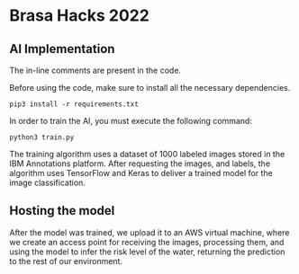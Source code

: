 # Brasa Hacks 2022
## AI Implementation

The in-line comments are present in the code.

Before using the code, make sure to install all the necessary dependencies.
```
pip3 install -r requirements.txt
```

In order to train the AI, you must execute the following command:
```
python3 train.py
```

The training algorithm uses a dataset of 1000 labeled images stored in the IBM Annotations platform. After requesting the images, and labels, the algorithm uses TensorFlow and Keras to deliver a trained model for the image classification.

## Hosting the model

After the model was trained, we upload it to an AWS virtual machine, where we create an access point for receiving the images, processing them, and using the model to infer the risk level of the water, returning the prediction to the rest of our environment.
